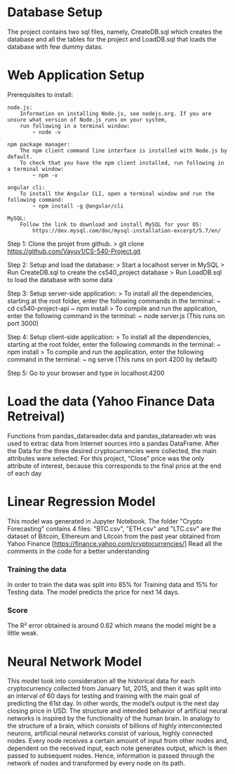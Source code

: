 # Database Setup

The project contains two sql files, namely, CreateDB.sql which creates the database and all the tables for the project and LoadDB.sql that loads the database with few dummy datas.

# Web Application Setup


Prerequisites to install:

	node.js:
		Information on installing Node.js, see nodejs.org. If you are unsure what version of Node.js runs on your system,
		run following in a terminal window:
			~ node -v
	
	npm package manager:
		The npm client command line interface is installed with Node.js by default.
		To check that you have the npm client installed, run following in a terminal window:
			~ npm -v

	angular cli:
		To install the Angular CLI, open a terminal window and run the following command:
			~ npm install -g @angular/cli

	MySQL:
		Follow the link to download and install MySQL for your OS:
			https://dev.mysql.com/doc/mysql-installation-excerpt/5.7/en/

Step 1: Clone the projet from github.
	> git clone https://github.com/Vayuv1/CS-540-Project.git

Step 2: Setup and load the database:
	> Start a localhost server in MySQL
	> Run CreateDB.sql to create the cs540_project database
	> Run LoadDB.sql to load the database with some data

Step 3: Setup server-side application:
	> To install all the dependencies, starting at the root folder, enter the following commands in the terminal:
		~ cd cs540-project-api
		~ npm install
	> To compile and run the application, enter the following command in the terminal:
		~ node server.js (This runs on port 3000)

Step 4: Setup client-side application:
	> To install all the dependencies, starting at the root folder, enter the following commands in the terminal:
		~ npm install
	> To compile and run the application, enter the following command in the terminal:
		~ ng serve (This runs on port 4200 by default)

Step 5: Go to your browser and type in localhost:4200

# Load the data (Yahoo Finance Data Retreival)
Functions from pandas_datareader.data and pandas_datareader.wb was used to extrac data from Internet sources into a pandas DataFrame. After the Data for the three desired cryptocurrencies were collected, the main attributes were selected. For this project, “Close” price was the only attribute of interest, because this corresponds to the final price at the end of each day

# Linear Regression Model

This model was generated in Jupyter Notebook. 
The folder "Crypto Forecasting" contains 4 files:
"BTC.csv", "ETH.csv" and "LTC.csv" are the dataset of Bitcoin, Ethereum and Litcoin from the past year obtained from Yahoo Finance [https://finance.yahoo.com/cryptocurrencies/]
Read all the comments in the code for a better understanding 


### Training the data

In order to train the data was split into 85% for Training data and 15% for Testing data.
The model predicts the price for next 14 days.

### Score
The R² error obtained is around 0.62 which means the model might be a little weak.

# Neural Network Model

This model took into consideration all the historical data for each cryptocurrency collected from January 1st, 2015, and then it was split into an interval of 60 days for testing and training with the main goal of predicting the 61st day. In other words, the model’s output is the next day closing price in USD.
The structure and intended behavior of artificial neural networks is inspired by the functionality of the human brain. In analogy to the structure of a brain, which consists of billions of highly interconnected neurons, artificial neural networks consist of various, highly connected nodes. Every node receives a certain amount of input from other nodes and, dependent on the received input, each note generates output, which is then passed to subsequent nodes. Hence, information is passed through the network of nodes and transformed by every node on its path.



